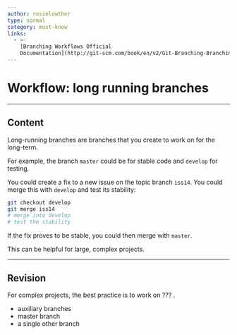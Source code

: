 ```yaml
---
author: rosielowther
type: normal
category: must-know
links:
  - >-
    [Branching Workflows Official
    Documentation](http://git-scm.com/book/en/v2/Git-Branching-Branching-Workflows){website}
---
```


# Workflow: long running branches


---

## Content

Long-running branches are branches that you create to work on for the long-term.

For example, the branch `master` could be for stable code and `develop` for testing.

You could create a fix to a new issue on the topic branch `iss14`. You could merge this with `develop` and test its stability:

```bash
git checkout develop
git merge iss14
# merge into develop
# test the stability
```

If the fix proves to be stable, you could then merge with `master`.

This can be helpful for large, complex projects.


---

## Revision

For complex projects, the best practice is to work on ??? .

* auxiliary branches        
* master branch
* a single other branch
 
